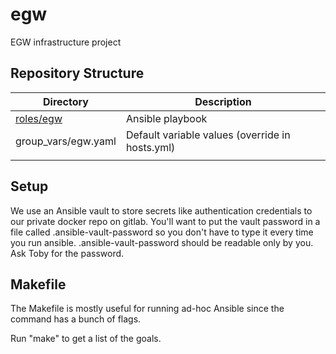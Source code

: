 # egw

EGW infrastructure project

## Repository Structure

| Directory              | Description                                     |
| ---------------------- | -----------------------------------------       |
| [roles/egw](roles/egw) | Ansible playbook                                |
| group_vars/egw.yaml    | Default variable values (override in hosts.yml) |
|                        |                                                 |

## Setup

We use an Ansible vault to store secrets like authentication
credentials to our private docker repo on gitlab. You'll want to put
the vault password in a file called .ansible-vault-password so you
don't have to type it every time you run
ansible. .ansible-vault-password should be readable only by you. Ask
Toby for the password.

## Makefile

The Makefile is mostly useful for running ad-hoc Ansible since the
command has a bunch of flags.

Run "make" to get a list of the goals.
